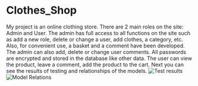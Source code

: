 # Clothes_Shop
My project is an online clothing store. There are 2 main roles on the site: Admin and User. The admin has full access to all functions on the site such as add a new role, delete or change a user, add clothes, a category, etc. Also, for convenient use, a basket and a comment have been developed. The admin can also add, delete or change user comments. All passwords are encrypted and stored in the database like other data. The user can view the product, leave a comment, add the product to the cart. 
Next you can see the results of testing and relationships of the models.
![Test results](https://sun9-61.userapi.com/impg/SwgA7tKN6Kn4nfCf6QWoQO8B8VH1_gudNEkKWQ/MNunKofNBGM.jpg?size=1280x678&quality=96&sign=0c6d12606d5a636007d2a6105d827f41&type=album)
![Model Relations](https://sun9-52.userapi.com/impg/x2iTH5Pn0BJRSDxaZgtr75-OClufWzhLteGd_w/XlLctzxkKww.jpg?size=1280x563&quality=96&sign=069c7f9ff9ace0cd1ea9d925c210eaf9&type=album)
